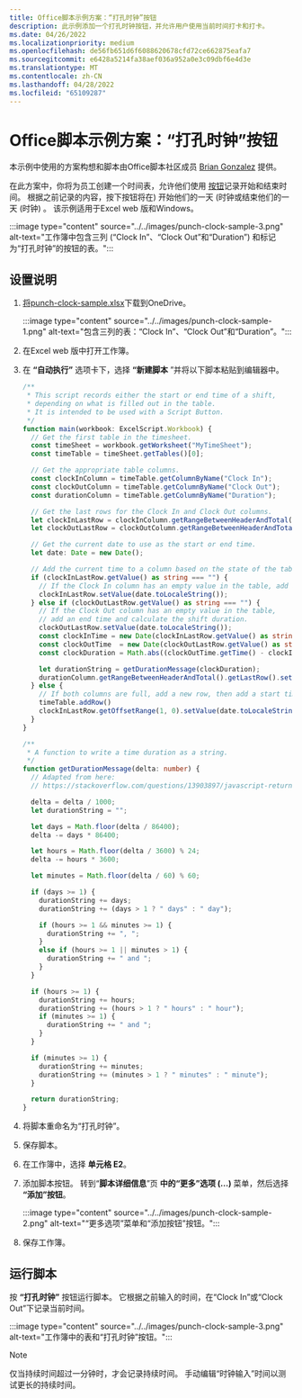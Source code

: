 ```yaml
---
title: Office脚本示例方案：“打孔时钟”按钮
description: 此示例添加一个打孔时钟按钮，并允许用户使用当前时间打卡和打卡。
ms.date: 04/26/2022
ms.localizationpriority: medium
ms.openlocfilehash: de56fb651d6f6088620678cfd72ce662875eafa7
ms.sourcegitcommit: e6428a5214fa38aef036a952a0e3c09dbf6e4d3e
ms.translationtype: MT
ms.contentlocale: zh-CN
ms.lasthandoff: 04/28/2022
ms.locfileid: "65109287"
---
```

# <a name="office-scripts-sample-scenario-punch-clock-button"></a>Office脚本示例方案：“打孔时钟”按钮

本示例中使用的方案构想和脚本由Office脚本社区成员 [Brian Gonzalez](https://github.com/b-gonzalez) 提供。

在此方案中，你将为员工创建一个时间表，允许他们使用 [按钮](../../develop/script-buttons.md)记录开始和结束时间。 根据之前记录的内容，按下按钮将在) 开始他们的一天 (时钟或结束他们的一天 (时钟) 。 该示例适用于Excel web 版和Windows。

:::image type="content" source="../../images/punch-clock-sample-3.png" alt-text="工作簿中包含三列 (“Clock In”、“Clock Out”和“Duration”) 和标记为“打孔时钟”的按钮的表。":::

## <a name="setup-instructions"></a>设置说明

1. <a href="punch-clock-sample.xlsx"> 将punch-clock-sample.xlsx</a>下载到OneDrive。

    :::image type="content" source="../../images/punch-clock-sample-1.png" alt-text="包含三列的表：“Clock In”、“Clock Out”和“Duration”。":::

1. 在Excel web 版中打开工作簿。

1. 在 **“自动执行”** 选项卡下，选择 **“新建脚本** ”并将以下脚本粘贴到编辑器中。

    ```typescript
    /**
     * This script records either the start or end time of a shift, 
     * depending on what is filled out in the table. 
     * It is intended to be used with a Script Button.
     */
    function main(workbook: ExcelScript.Workbook) {
      // Get the first table in the timesheet.
      const timeSheet = workbook.getWorksheet("MyTimeSheet");
      const timeTable = timeSheet.getTables()[0];
    
      // Get the appropriate table columns.
      const clockInColumn = timeTable.getColumnByName("Clock In");
      const clockOutColumn = timeTable.getColumnByName("Clock Out");
      const durationColumn = timeTable.getColumnByName("Duration");
    
      // Get the last rows for the Clock In and Clock Out columns.
      let clockInLastRow = clockInColumn.getRangeBetweenHeaderAndTotal().getLastRow();
      let clockOutLastRow = clockOutColumn.getRangeBetweenHeaderAndTotal().getLastRow();
    
      // Get the current date to use as the start or end time.
      let date: Date = new Date();
    
      // Add the current time to a column based on the state of the table.
      if (clockInLastRow.getValue() as string === "") {
        // If the Clock In column has an empty value in the table, add a start time.
        clockInLastRow.setValue(date.toLocaleString());
      } else if (clockOutLastRow.getValue() as string === "") {
        // If the Clock Out column has an empty value in the table, 
        // add an end time and calculate the shift duration.
        clockOutLastRow.setValue(date.toLocaleString());
        const clockInTime = new Date(clockInLastRow.getValue() as string);
        const clockOutTime  = new Date(clockOutLastRow.getValue() as string);
        const clockDuration = Math.abs((clockOutTime.getTime() - clockInTime.getTime()));
    
        let durationString = getDurationMessage(clockDuration);
        durationColumn.getRangeBetweenHeaderAndTotal().getLastRow().setValue(durationString);
      } else {
        // If both columns are full, add a new row, then add a start time.
        timeTable.addRow()
        clockInLastRow.getOffsetRange(1, 0).setValue(date.toLocaleString());
      }
    }
    
    /**
     * A function to write a time duration as a string.
     */
    function getDurationMessage(delta: number) {
      // Adapted from here:
      // https://stackoverflow.com/questions/13903897/javascript-return-number-of-days-hours-minutes-seconds-between-two-dates
    
      delta = delta / 1000;
      let durationString = "";
    
      let days = Math.floor(delta / 86400);
      delta -= days * 86400;
    
      let hours = Math.floor(delta / 3600) % 24;
      delta -= hours * 3600;
    
      let minutes = Math.floor(delta / 60) % 60;
    
      if (days >= 1) {
        durationString += days;
        durationString += (days > 1 ? " days" : " day");
    
        if (hours >= 1 && minutes >= 1) {
          durationString += ", ";
        }
        else if (hours >= 1 || minutes > 1) {
          durationString += " and ";
        }
      }
    
      if (hours >= 1) {
        durationString += hours;
        durationString += (hours > 1 ? " hours" : " hour");
        if (minutes >= 1) {
          durationString += " and ";
        }
      }
    
      if (minutes >= 1) {
        durationString += minutes;
        durationString += (minutes > 1 ? " minutes" : " minute");
      }
    
      return durationString;
    }
    ```

1. 将脚本重命名为“打孔时钟”。

1. 保存脚本。

1. 在工作簿中，选择 **单元格 E2**。

1. 添加脚本按钮。 转到“**脚本详细信息**”页 **中的“更多”选项 (...)** 菜单，然后选择 **“添加”按钮**。

    :::image type="content" source="../../images/punch-clock-sample-2.png" alt-text="“更多选项”菜单和“添加按钮”按钮。":::

1. 保存工作簿。

## <a name="run-the-script"></a>运行脚本

按 **“打孔时钟”** 按钮运行脚本。 它根据之前输入的时间，在“Clock In”或“Clock Out”下记录当前时间。

:::image type="content" source="../../images/punch-clock-sample-3.png" alt-text="工作簿中的表和“打孔时钟”按钮。":::

> [!NOTE]
> 仅当持续时间超过一分钟时，才会记录持续时间。 手动编辑“时钟输入”时间以测试更长的持续时间。
